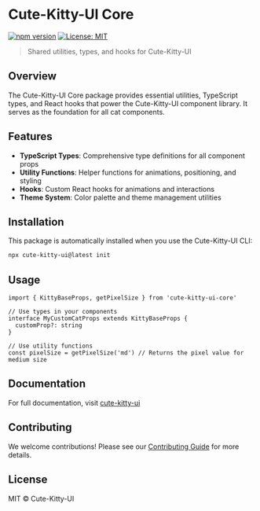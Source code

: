 # Cute-Kitty-UI Core

[![npm version](https://img.shields.io/npm/v/cute-kitty-ui-core.svg)](https://www.npmjs.com/package/cute-kitty-ui-core)
[![License: MIT](https://img.shields.io/badge/License-MIT-yellow.svg)](https://opensource.org/licenses/MIT)

> Shared utilities, types, and hooks for Cute-Kitty-UI

## Overview

The Cute-Kitty-UI Core package provides essential utilities, TypeScript types, and React hooks that power the Cute-Kitty-UI component library. It serves as the foundation for all cat components.

## Features

- **TypeScript Types**: Comprehensive type definitions for all component props
- **Utility Functions**: Helper functions for animations, positioning, and styling
- **Hooks**: Custom React hooks for animations and interactions
- **Theme System**: Color palette and theme management utilities

## Installation

This package is automatically installed when you use the Cute-Kitty-UI CLI:

```bash
npx cute-kitty-ui@latest init
```

## Usage

```tsx
import { KittyBaseProps, getPixelSize } from 'cute-kitty-ui-core'

// Use types in your components
interface MyCustomCatProps extends KittyBaseProps {
  customProp?: string
}

// Use utility functions
const pixelSize = getPixelSize('md') // Returns the pixel value for medium size
```

## Documentation

For full documentation, visit [cute-kitty-ui](https://cute-kitty-ui-docs.vercel.app/)

## Contributing

We welcome contributions! Please see our [Contributing Guide](https://github.com/opcxder/cute-kitty-ui/blob/main/CONTRIBUTING.md) for more details.

## License

MIT © Cute-Kitty-UI